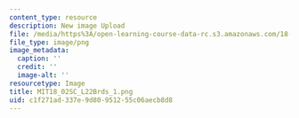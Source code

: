 ```yaml
---
content_type: resource
description: New image Upload
file: /media/https%3A/open-learning-course-data-rc.s3.amazonaws.com/18-02sc-multivariable-calculus-fall-2010/c1f271ad337e9d80951255c06aecb8d8_MIT18_02SC_L22Brds_1.png
file_type: image/png
image_metadata:
  caption: ''
  credit: ''
  image-alt: ''
resourcetype: Image
title: MIT18_02SC_L22Brds_1.png
uid: c1f271ad-337e-9d80-9512-55c06aecb8d8
---
```

